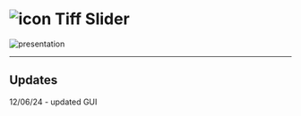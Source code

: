 # ![icon](https://github.com/user-attachments/assets/a3d32c41-3356-4d66-bc92-2152f9e60ea9) Tiff Slider

![presentation](https://github.com/user-attachments/assets/5fca09c9-babc-47f2-89b7-39448f1c745d)

- - -

## Updates

12/06/24 - updated GUI 
